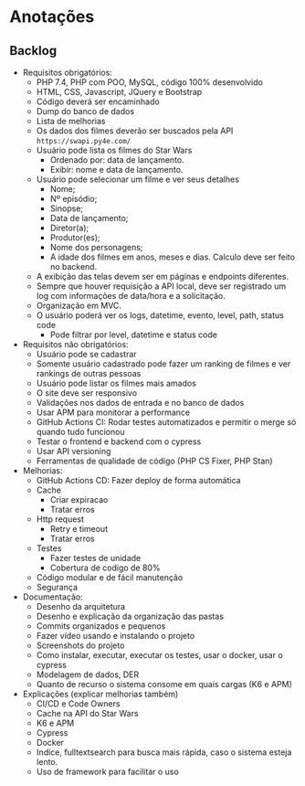 # Anotações

## Backlog

- Requisitos obrigatórios:
    - PHP 7.4, PHP com POO, MySQL, código 100% desenvolvido
    - HTML, CSS, Javascript, JQuery e Bootstrap
    - Código deverá ser encaminhado
    - Dump do banco de dados
    - Lista de melhorias
    - Os dados dos filmes deverão ser buscados pela API `https://swapi.py4e.com/`
    - Usuário pode lista os filmes do Star Wars
        - Ordenado por: data de lançamento.
        - Exibir: nome e data de lançamento.
    - Usuário pode selecionar um filme e ver seus detalhes
        - Nome;
        - Nº episódio;
        - Sinopse;
        - Data de lançamento;
        - Diretor(a);
        - Produtor(es);
        - Nome dos personagens;
        - A idade dos filmes em anos, meses e dias. Calculo deve ser feito no backend.
    - A exibição das telas devem ser em páginas e endpoints diferentes.
    - Sempre que houver requisição a API local, deve ser registrado um log com informações de data/hora e a solicitação.
    - Organização em MVC.
    - O usuário poderá ver os logs, datetime, evento, level, path, status code
        - Pode filtrar por level, datetime e status code
- Requisitos não obrigatórios:
    - Usuário pode se cadastrar
    - Somente usuário cadastrado pode fazer um ranking de filmes e ver rankings de outras pessoas
    - Usuário pode listar os filmes mais amados
    - O site deve ser responsivo
    - Validações nos dados de entrada e no banco de dados
    - Usar APM para monitorar a performance
    - GitHub Actions CI: Rodar testes automatizados e permitir o merge só quando tudo funcionou
    - Testar o frontend e backend com o cypress
    - Usar API versioning
    - Ferramentas de qualidade de código (PHP CS Fixer, PHP Stan)
- Melhorias:
    - GitHub Actions CD: Fazer deploy de forma automática
    - Cache
        - Criar expiracao
        - Tratar erros
    - Http request
        - Retry e timeout
        - Tratar erros
    - Testes
        - Fazer testes de unidade
        - Cobertura de codigo de 80%
    - Código modular e de fácil manutenção
    - Segurança
- Documentação:
    - Desenho da arquitetura
    - Desenho e explicação da organização das pastas
    - Commits organizados e pequenos
    - Fazer vídeo usando e instalando o projeto
    - Screenshots do projeto
    - Como instalar, executar, executar os testes, usar o docker, usar o cypress
    - Modelagem de dados, DER
    - Quanto de recurso o sistema consome em quais cargas (K6 e APM)
- Explicações (explicar melhorias também)
    - CI/CD e Code Owners
    - Cache na API do Star Wars
    - K6 e APM
    - Cypress
    - Docker
    - Indíce, fulltextsearch para busca mais rápida, caso o sistema esteja lento.
    - Uso de framework para facilitar o uso
